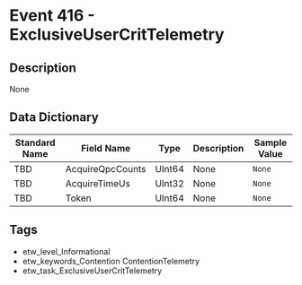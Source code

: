 # Event 416 - ExclusiveUserCritTelemetry

## Description
None

## Data Dictionary
|Standard Name|Field Name|Type|Description|Sample Value|
|---|---|---|---|---|
|TBD|AcquireQpcCounts|UInt64|None|`None`|
|TBD|AcquireTimeUs|UInt32|None|`None`|
|TBD|Token|UInt64|None|`None`|

## Tags
* etw_level_Informational
* etw_keywords_Contention ContentionTelemetry
* etw_task_ExclusiveUserCritTelemetry